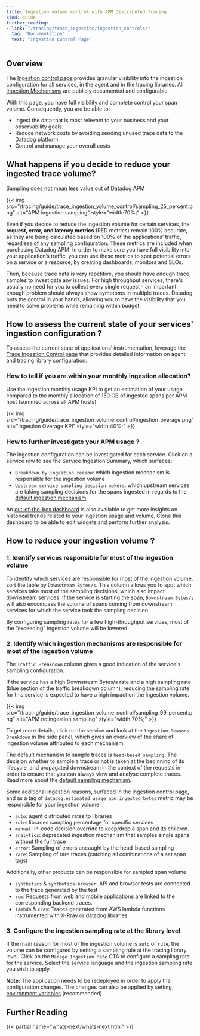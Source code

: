 ```yaml
---
title: Ingestion volume control with APM Distributed Tracing
kind: guide
further_reading:
- link: "/tracing/trace_ingestion/ingestion_controls/"
  tag: "Documentation"
  text: "Ingestion Control Page"
---
```


## Overview

The [Ingestion control page][1] provides granular visibility into the ingestion configuration for all services, in the agent and in the tracing libraries. All [Ingestion Mechanisms][2] are publicly documented and configurable.

With this page, you have full visibility and complete control your span volume. Consequently, you are be able to:
- Ingest the data that is most relevant to your business and your observability goals.
- Reduce network costs by avoiding sending unused trace data to the Datadog platform.
- Control and manage your overall costs


## What happens if you decide to reduce your ingested trace volume?

Sampling does not mean less value out of Datadog APM

{{< img src="/tracing/guide/trace_ingestion_volume_control/sampling_25_percent.png" alt="APM ingestion sampling" style="width:70%;" >}}

Even if you decide to reduce the ingestion volume for certain services, the **request, error, and latency metrics** (RED metrics) remain 100% accurate, as they are being calculated based on 100% of the applications’ traffic, regardless of any sampling configuration. These metrics are included when purchasing Datadog APM. In order to make sure you have full visibility into your application’s traffic, you can use these metrics to spot potential errors on a service or a resource, by creating dashboards, monitors and SLOs.

Then, because trace data is very repetitive, you should have enough trace samples to investigate any issues. For high throughput services, there's usually no need for you to collect every single request - an important enough problem should always show symptoms in multiple traces. Datadog puts the control in your hands, allowing you to have the visibility that you need to solve problems while remaining within budget.

## How to assess the current state of your services' ingestion configuration ?

To assess the current state of applications’ instrumentation, leverage the [Trace Ingestion Control page][1] that provides detailed information on agent and tracing library configuration.



### How to tell if you are within your monthly ingestion allocation?

Use the ingestion monthly usage KPI to get an estimation of your usage compared to the monthly allocation of 150 GB of ingested spans per APM host (summed across all APM hosts).

{{< img src="/tracing/guide/trace_ingestion_volume_control/ingestion_overage.png" alt="Ingestion Overage KPI" style="width:40%;" >}}

### How to further investigate your APM usage ?

The ingestion configuration can be investigated for each service. Click on a service row to see the Service Ingestion Summary, which surfaces:
- `Breakdown by ingestion reason`: which ingestion mechanism is responsible for the ingestion volume
- `Upstream service sampling decision makers`: which upstream services are taking sampling decisions for the spans ingested in regards to the [default ingestion mechanism][3]

An [out-of-the-box dashboard][4] is also available to get more insights on historical trends related to your ingestion usage and volume. Clone this dashboard to be able to edit widgets and perform further analysis.

## How to reduce your ingestion volume ?

### 1. Identify services responsible for most of the ingestion volume

To identify which services are responsible for most of the ingestion volume, sort the table by `Downstream Bytes/s`. This column allows you to spot which services take most of the sampling decisions, which also impact downstream services.
If the service is starting the span, `Downstream Bytes/s` will also encompass the volume of spans coming from downstream services for which the service took the sampling decision.

By configuring sampling rates for a few high-throughput services, most of the “exceeding” ingestion volume will be lowered.

### 2. Identify which ingestion mechanisms are responsible for most of the ingestion volume

The `Traffic Breakdown` column gives a good indication of the service's sampling configuration.

If the service has a high Downstream Bytes/s rate and a high sampling rate (blue section of the traffic breakdown column), reducing the sampling rate for this service is expected to have a high impact on the ingestion volume.

{{< img src="/tracing/guide/trace_ingestion_volume_control/sampling_99_percent.png" alt="APM no ingestion sampling" style="width:70%;" >}}

To get more details, click on the service and look at the `Ingestion Reasons Breakdown` in the side panel, which gives an overview of the share of ingestion volume attributed to each mechanism.

The default mechanism to sample traces is `head-based sampling`. The decision whether to sample a trace or not is taken at the beginning of its lifecycle, and propagated downstream in the context of the requests in order to ensure that you can always view and analyse complete traces. Read more about the [default sampling mechanism][3].

Some additional ingestion reasons, surfaced in the ingestion control page, and as a tag of `datadog.estimated_usage.apm.ingested_bytes` metric may be responsible for your ingestion volume
- `auto`: agent distributed rates to libraries
- `rule`: libraries sampling percentage for specific services
- `manual`: in-code decision override to keep/drop a span and its children.
- `analytics`: deprecated ingestion mechanism that samples single spans without the full trace
- `error`: Sampling of errors uncaught by the head-based sampling
- `rare`: Sampling of rare traces (catching all combinations of a set span tags)

Additionally, other products can be responsible for sampled span volume
- `synthetics` & `synthetics-browser`: API and browser tests are connected to the trace generated by the test
- `rum`: Requests from web and mobile applications are linked to the corresponding backend traces.
- `lambda` & `xray`: Traces generated from AWS lambda functions instrumented with X-Rray or datadog libraries.

### 3. Configure the ingestion sampling rate at the library level

If the main reason for most of the ingestion volume is `auto` or `rule`, the volume can be configured by setting a sampling rule at the tracing library level.
Click on the `Manage Ingestion Rate` CTA to configure a sampling rate for the service. Select the service language and the ingestion sampling rate you wish to apply.

**Note:** The application needs to be redeployed in order to apply the configuration changes. The changes can also be applied by setting [environment variables][5] (recommended)


## Further Reading

{{< partial name="whats-next/whats-next.html" >}}

[1]: /tracing/trace_ingestion/ingestion_controls
[2]: /tracing/trace_ingestion/mechanisms
[3]: /tracing/trace_ingestion/mechanisms/#head-based-default-mechanism
[4]: /tracing/trace_retention/usage_metrics/
[5]: /tracing/trace_ingestion/mechanisms/?tab=environmentvariables#in-tracing-libraries-user-defined-rules
